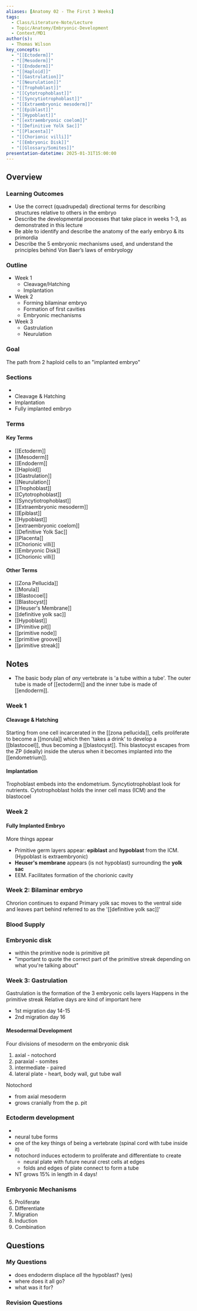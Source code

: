 ```yaml
---
aliases: [Anatomy 02 - The First 3 Weeks]
tags:
  - Class/Literature-Note/Lecture
  - Topic/Anatomy/Embryonic-Development
  - Context/MD1
author(s):
  - Thomas Wilson
key_concepts:
  - "[[Ectoderm]]"
  - "[[Mesoderm]]"
  - "[[Endoderm]]"
  - "[[Haploid]]"
  - "[[Gastrulation]]"
  - "[[Neurulation]]"
  - "[[Trophoblast]]"
  - "[[Cytotrophoblast]]"
  - "[[Syncytiotrophoblast]]"
  - "[[Extraembryonic mesoderm]]"
  - "[[Epiblast]]"
  - "[[Hypoblast]]"
  - "[[extraembryonic coelom]]"
  - "[[Definitive Yolk Sac]]"
  - "[[Placenta]]"
  - "[[Chorionic villi]]"
  - "[[Embryonic Disk]]"
  - "[[Glossary/Somites]]"
presentation-datetime: 2025-01-31T15:00:00
---
```


## Overview
### Learning Outcomes
- Use the correct (quadrupedal) directional terms for describing structures relative to others in the embryo
- Describe the developmental processes that take place in weeks 1-3, as demonstrated in this lecture
- Be able to identify and describe the anatomy of the early embryo & its primordia
- Describe the 5 embryonic mechanisms used, and understand the principles behind Von Baer’s laws of embryology

### Outline
- Week 1
	- Cleavage/Hatching
	- Implantation
- Week 2
	- Forming bilaminar embryo
	- Formation of first cavities
	- Embryonic mechanisms
- Week 3
	- Gastrulation
	- Neurulation
### Goal
The path from 2 haploid cells to an "implanted embryo"

### Sections
- 
- Cleavage & Hatching
- Implantation
- Fully implanted embryo
### Terms
#### Key Terms
- [[Ectoderm]]                
- [[Mesoderm]]                
- [[Endoderm]]                
- [[Haploid]]                 
- [[Gastrulation]]            
- [[Neurulation]]             
- [[Trophoblast]]             
- [[Cytotrophoblast]]         
- [[Syncytiotrophoblast]]     
- [[Extraembryonic mesoderm]] 
- [[Epiblast]]                
- [[Hypoblast]]               
- [[extraembryonic coelom]]   
- [[Definitive Yolk Sac]]     
- [[Placenta]]                
- [[Chorionic villi]]         
- [[Embryonic Disk]]
- [[Chorionic villi]]

#### Other Terms
- [[Zona Pellucida]]
- [[Morula]]
- [[Blastocoel]]
- [[Blastocyst]]
- [[Heuser's Membrane]]
- [[definitive yolk sac]]
- [[Hypoblast]]
- [[Primitive pit]]
- [[primitive node]]
- [[primitive groove]]
- [[primitive streak]]

## Notes
- The basic body plan of *any* vertebrate is 'a tube within a tube'. The outer tube is made of [[ectoderm]] and the inner tube is made of [[endoderm]].

### Week  1
#### Cleavage & Hatching
Starting from one cell incarcerated in the [[zona pellucida]], cells proliferate to become a [[morula]] which then 'takes a drink' to develop a [[blastocoel]], thus becoming a [[blastocyst]]. This blastocyst escapes from the ZP (ideally) inside the uterus when it becomes implanted into the [[endometrium]].

#### Implantation
Trophoblast embeds into the endometrium. Syncytiotrophoblast look for nutrients. Cytotrophoblast holds the inner cell mass (ICM) and the blastocoel

### Week 2
#### Fully Implanted Embryo
More things appear
- Primitive germ layers appear: **epiblast** and **hypoblast** from the ICM. (Hypoblast is extraembryonic)
- **Heuser's membrane** appears (is not hypoblast) surrounding the **yolk sac**
- EEM. Facilitates formation of the chorionic cavity
### Week 2: Bilaminar embryo
Chrorion continues to expand
Primary yolk sac moves to the ventral side and leaves part behind referred to as the '[[definitive yolk sac]]'

### Blood Supply

### Embryonic disk
- within the primitive node is primitive pit
- "important to quote the correct part of the primitive streak depending on what you're talking about"

### Week 3: Gastrulation
Gastrulation is the formation of the 3 embryonic cells layers
Happens in the primitive streak
Relative days are kind of important here
- 1st migration day 14-15
- 2nd migration day 16
#### Mesodermal Development
Four divisions of mesoderm on the embryonic disk
1. axial - notochord
2. paraxial - somites
3. intermediate - paired
4. lateral plate - heart, body wall, gut tube wall

Notochord 
- from axial mesoderm
- grows cranially from the p. pit

### Ectoderm development
- 
- neural tube forms
- one of the key things of being a vertebrate (spinal cord with tube inside it)
- notochord induces ectoderm to proliferate and differentiate to create
	- neural plate with future neural crest cells at edges
	- folds and edges of plate connect to form a tube
- NT grows 15% in length in 4 days!



### Embryonic Mechanisms
5. Proliferate
6. Differentiate
7. Migration
8. Induction
9. Combination


## Questions

### My Questions
- does endoderm displace *all* the hypoblast? (yes) 
- where does it all go? 
- what was it for?
### Revision Questions